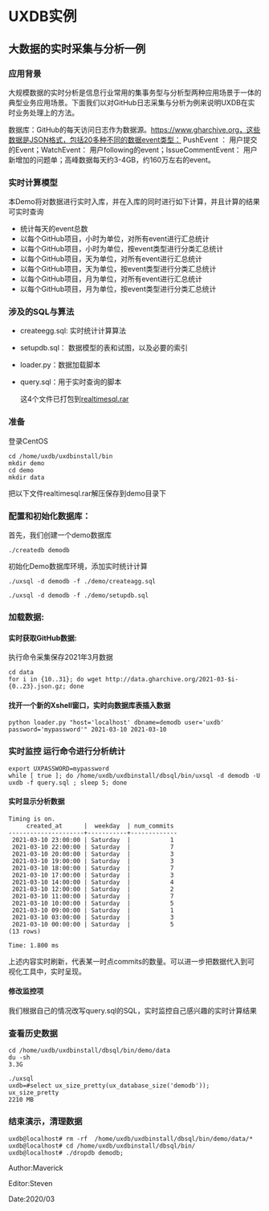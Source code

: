 # UXDB实例

## 大数据的实时采集与分析一例

### 应用背景

大规模数据的实时分析是信息行业常用的集事务型与分析型两种应用场景于一体的典型业务应用场景。下面我们以对GitHub日志采集与分析为例来说明UXDB在实时业务处理上的方法。

数据库：GitHub的每天访问日志作为数据源。https://www.gharchive.org，这些数据是JSON格式，包括20多种不同的数据event类型：
PushEvent ： 用户提交的Event；WatchEvent： 用户following的event；IssueCommentEvent： 用户新增加的问题单；高峰数据每天约3-4GB，约160万左右的event。

### 实时计算模型

本Demo将对数据进行实时入库，并在入库的同时进行如下计算，并且计算的结果可实时查询

- 统计每天的event总数
- 以每个GitHub项目，小时为单位，对所有event进行汇总统计
- 以每个GitHub项目，小时为单位，按event类型进行分类汇总统计
- 以每个GitHub项目，天为单位，对所有event进行汇总统计
- 以每个GitHub项目，天为单位，按event类型进行分类汇总统计
- 以每个GitHub项目，月为单位，对所有event进行汇总统计
- 以每个GitHub项目，月为单位，按event类型进行分类汇总统计

### 涉及的SQL与算法

- createegg.sql: 实时统计计算算法

- setupdb.sql： 数据模型的表和试图，以及必要的索引

- loader.py：数据加载脚本

- query.sql：用于实时查询的脚本

  这4个文件已打包到[realtimesql.rar](data/realtimesql.rar)

  

### 准备

登录CentOS

```
cd /home/uxdb/uxdbinstall/bin
mkdir demo
cd demo
mkdir data
```

把以下文件realtimesql.rar解压保存到demo目录下

### 配置和初始化数据库：

首先，我们创建一个demo数据库

```
./createdb demodb
```

初始化Demo数据库环境，添加实时统计计算

```shell
./uxsql -d demodb -f ./demo/createagg.sql  
```

```shell
./uxsql -d demodb -f ./demo/setupdb.sql    
```

### 加载数据:

####  实时获取GitHub数据:

执行命令采集保存2021年3月数据

```shell
cd data
for i in {10..31}; do wget http://data.gharchive.org/2021-03-$i-{0..23}.json.gz; done
```


#### 找开一个新的Xshell窗口，实时向数据库表插入数据

```shell
python loader.py "host='localhost' dbname=demodb user='uxdb' password='mypassword'" 2021-03-10 2021-03-10  
```

### 实时监控 运行命令进行分析统计 

```shell
export UXPASSWORD=mypassword
while [ true ]; do /home/uxdb/uxdbinstall/dbsql/bin/uxsql -d demodb -U uxdb -f query.sql ; sleep 5; done
```


#### 实时显示分析数据

```shell
Timing is on.
     created_at      |  weekday  | num_commits 
---------------------+-----------+-------------
 2021-03-10 23:00:00 | Saturday  |           1
 2021-03-10 22:00:00 | Saturday  |           7
 2021-03-10 20:00:00 | Saturday  |           3
 2021-03-10 19:00:00 | Saturday  |           3
 2021-03-10 18:00:00 | Saturday  |           7
 2021-03-10 17:00:00 | Saturday  |           3
 2021-03-10 14:00:00 | Saturday  |           4
 2021-03-10 12:00:00 | Saturday  |           2
 2021-03-10 11:00:00 | Saturday  |           7
 2021-03-10 10:00:00 | Saturday  |           5
 2021-03-10 09:00:00 | Saturday  |           1
 2021-03-10 03:00:00 | Saturday  |           3
 2021-03-10 00:00:00 | Saturday  |           5
(13 rows)

Time: 1.800 ms
```

上述内容实时刷新，代表某一时点commits的数量。可以进一步把数据代入到可视化工具中，实时呈现。

#### 修改监控项

我们根据自己的情况改写query.sql的SQL，实时监控自己感兴趣的实时计算结果

### 查看历史数据

```shell
cd /home/uxdb/uxdbinstall/dbsql/bin/demo/data
du -sh
3.3G
```

```shell
./uxsql
uxdb=#select ux_size_pretty(ux_database_size('demodb'));
ux_size_pretty 
2210 MB
```

### 结束演示，清理数据

```
uxdb@localhost# rm -rf  /home/uxdb/uxdbinstall/dbsql/bin/demo/data/*  
uxdb@localhost# cd /home/uxdb/uxdbinstall/dbsql/bin/
uxdb@localhost# ./dropdb demodb;
```

Author:Maverick

Editor:Steven 

Date:2020/03



